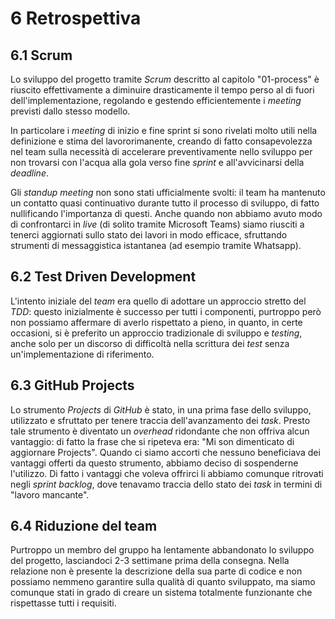 # 6 Retrospettiva

## 6.1 Scrum
Lo sviluppo del progetto tramite *Scrum* descritto al capitolo "01-process" è riuscito effettivamente a diminuire drasticamente il tempo perso al di fuori dell'implementazione, regolando e gestendo efficientemente i *meeting* previsti dallo stesso modello.

In particolare i *meeting* di inizio e fine sprint si sono rivelati molto utili nella definizione e stima del lavororimanente, creando di fatto consapevolezza nel team sulla necessità di accelerare preventivamente nello sviluppo per non trovarsi con l'acqua alla gola verso fine *sprint* e all'avvicinarsi della *deadline*.

Gli *standup meeting* non sono stati ufficialmente svolti: il team ha mantenuto un contatto quasi continuativo durante tutto il processo di sviluppo, di fatto nullificando l'importanza di questi.
Anche quando non abbiamo avuto modo di confrontarci in *live* (di solito tramite Microsoft Teams) siamo riusciti a tenerci aggiornati sullo stato dei lavori in modo efficace, sfruttando strumenti di messaggistica istantanea (ad esempio tramite Whatsapp).

## 6.2 Test Driven Development
L'intento iniziale del *team* era quello di adottare un approccio stretto del *TDD*: questo inizialmente è successo per tutti i componenti, purtroppo però non possiamo affermare di averlo rispettato a pieno, in quanto, in certe occasioni, si è preferito un approccio tradizionale di sviluppo e *testing*, anche solo per un discorso di difficoltà nella scrittura dei *test* senza un'implementazione di riferimento.

## 6.3 GitHub Projects
Lo strumento *Projects* di *GitHub* è stato, in una prima fase dello sviluppo, utilizzato e sfruttato per tenere traccia dell'avanzamento dei *task*.
Presto tale strumento è diventato un *overhead* ridondante che non offriva alcun vantaggio: di fatto la frase che si ripeteva era: "Mi son dimenticato di aggiornare Projects". Quando ci siamo accorti che nessuno beneficiava dei vantaggi offerti da questo strumento, abbiamo deciso di sospenderne l'utilizzo.
Di fatto i vantaggi che voleva offrirci li abbiamo comunque ritrovati negli *sprint backlog*, dove tenavamo traccia dello stato dei *task* in termini di "lavoro mancante".

## 6.4 Riduzione del team
Purtroppo un membro del gruppo ha lentamente abbandonato lo sviluppo del progetto, lasciandoci 2-3 settimane prima della consegna. Nella relazione non è presente la descrizione della sua parte di codice e non possiamo nemmeno garantire sulla qualità di quanto sviluppato, ma siamo comunque stati in grado di creare un sistema totalmente funzionante che rispettasse tutti i requisiti.